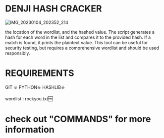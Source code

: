 # DENJI HASH CRACKER

![IMG_20230104_202352_214](https://user-images.githubusercontent.com/65974917/229999544-736425ca-e605-4ec6-b436-80237617e8ce.jpg)


  the location of the wordlist, and the hashed value. The script generates a hash for each word in the list and compares it to the provided hash. If a match is found, it prints the plaintext value. This tool can be useful for security testing, but requires a comprehensive wordlist and should be used responsibly.



# REQUIREMENTS


GIT ☣️
      PYTHON☣️
              HASHLIB☣️


wordlist : rockyou.txt🆓

#  check out "COMMANDS" for more information 

 
